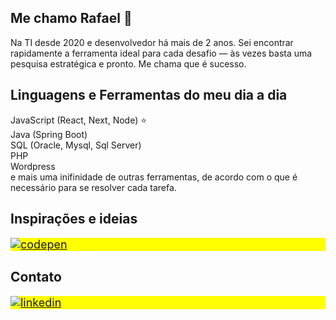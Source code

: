 ## Me chamo Rafael 👋
Na TI desde 2020 e desenvolvedor há mais de 2 anos. Sei encontrar rapidamente a ferramenta ideal para cada desafio — às vezes basta uma pesquisa estratégica e pronto. Me chama que é sucesso.

## Linguagens e Ferramentas do meu dia a dia
JavaScript (React, Next, Node) ⭐ </br>
Java (Spring Boot) </br>
SQL (Oracle, Mysql, Sql Server) </br>
PHP </br>
Wordpress </br>
e mais uma inifinidade de outras ferramentas, de acordo com o que é necessário para se resolver cada tarefa.

## Inspirações e ideias

<p align="left" style="background:yellow; font-size:18px;">
<a href="https://codepen.io/leafcarvalho/collections/public" target="_blank">
  <img align="center" src="https://img.shields.io/badge/-Codepen-05122A?style=flat&logo=codepen&logoWidth=30" alt="codepen"/>
</a>
</p>

## Contato

<p align="left" style="background:yellow; font-size:18px;">
<a href="https://www.linkedin.com/in/rafaelcarvalhosl" target="_blank">
  <img align="center" src="https://img.shields.io/badge/-rafaelcarvalhosl-05122A?style=flat&logo=linkedin&logoWidth=30" alt="linkedin"/>
</a>
</p>

